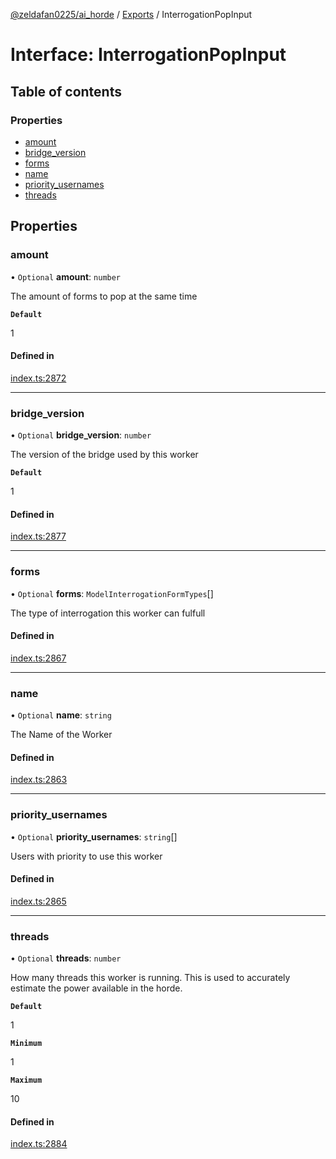 [@zeldafan0225/ai_horde](../README.md) / [Exports](../modules.md) / InterrogationPopInput

# Interface: InterrogationPopInput

## Table of contents

### Properties

- [amount](InterrogationPopInput.md#amount)
- [bridge\_version](InterrogationPopInput.md#bridge_version)
- [forms](InterrogationPopInput.md#forms)
- [name](InterrogationPopInput.md#name)
- [priority\_usernames](InterrogationPopInput.md#priority_usernames)
- [threads](InterrogationPopInput.md#threads)

## Properties

### amount

• `Optional` **amount**: `number`

The amount of forms to pop at the same time

**`Default`**

1

#### Defined in

[index.ts:2872](https://github.com/ZeldaFan0225/ai_horde/blob/f6fd59f/index.ts#L2872)

___

### bridge\_version

• `Optional` **bridge\_version**: `number`

The version of the bridge used by this worker

**`Default`**

1

#### Defined in

[index.ts:2877](https://github.com/ZeldaFan0225/ai_horde/blob/f6fd59f/index.ts#L2877)

___

### forms

• `Optional` **forms**: `ModelInterrogationFormTypes`[]

The type of interrogation this worker can fulfull

#### Defined in

[index.ts:2867](https://github.com/ZeldaFan0225/ai_horde/blob/f6fd59f/index.ts#L2867)

___

### name

• `Optional` **name**: `string`

The Name of the Worker

#### Defined in

[index.ts:2863](https://github.com/ZeldaFan0225/ai_horde/blob/f6fd59f/index.ts#L2863)

___

### priority\_usernames

• `Optional` **priority\_usernames**: `string`[]

Users with priority to use this worker

#### Defined in

[index.ts:2865](https://github.com/ZeldaFan0225/ai_horde/blob/f6fd59f/index.ts#L2865)

___

### threads

• `Optional` **threads**: `number`

How many threads this worker is running. This is used to accurately estimate the power available in the horde.

**`Default`**

1

**`Minimum`**

1

**`Maximum`**

10

#### Defined in

[index.ts:2884](https://github.com/ZeldaFan0225/ai_horde/blob/f6fd59f/index.ts#L2884)
